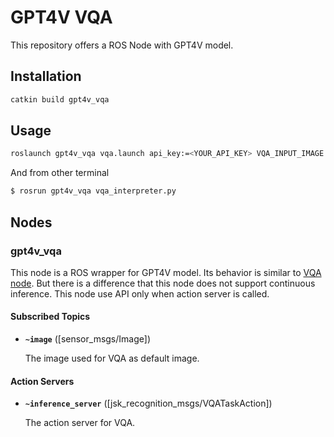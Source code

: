 # GPT4V VQA

This repository offers a ROS Node with GPT4V model.

## Installation

```bash
catkin build gpt4v_vqa
```

## Usage

```bash
roslaunch gpt4v_vqa vqa.launch api_key:=<YOUR_API_KEY> VQA_INPUT_IMAGE:=<IMAGE TOPIC>
```

And from other terminal

```bash
$ rosrun gpt4v_vqa vqa_interpreter.py
```

## Nodes

### gpt4v_vqa

This node is a ROS wrapper for GPT4V model. Its behavior is similar to [VQA node](../jsk_perception/node_scripts/vqa_node.py). But there is a difference that this node does not support continuous inference. This node use API only when action server is called.

#### Subscribed Topics

* **`~image`** ([sensor_msgs/Image])

    The image used for VQA as default image.

#### Action Servers

* **`~inference_server`** ([jsk_recognition_msgs/VQATaskAction])

    The action server for VQA.